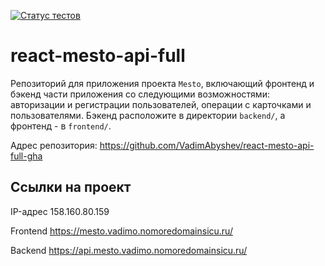 [![Статус тестов](../../actions/workflows/tests.yml/badge.svg)](../../actions/workflows/tests.yml)

# react-mesto-api-full
Репозиторий для приложения проекта `Mesto`, включающий фронтенд и бэкенд части приложения со следующими возможностями: авторизации и регистрации пользователей, операции с карточками и пользователями. Бэкенд расположите в директории `backend/`, а фронтенд - в `frontend/`. 
  
Адрес репозитория: https://github.com/VadimAbyshev/react-mesto-api-full-gha

## Ссылки на проект

IP-адрес 158.160.80.159

Frontend https://mesto.vadimo.nomoredomainsicu.ru/

Backend https://api.mesto.vadimo.nomoredomainsicu.ru/
